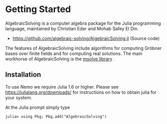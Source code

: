 # Getting Started

AlgebraicSolving is a computer algebra package for the Julia programming 
language, maintained by Christian Eder and Mohab Safey El Din.

- <https://github.com/algebraic-solving/AlgebraicSolving.jl> (Source code)

The features of AlgebraicSolving include algorithms for computing
Gröbner bases over finite fields and for computing real solutions.
The main workhorse of AlgebraicSolving is the [msolve
library](https://msolve.lip6.fr/) .

## Installation

To use Nemo we require Julia 1.6 or higher. Please see
<https://julialang.org/downloads/> for instructions on
how to obtain julia for your system.

At the Julia prompt simply type

```
julia> using Pkg; Pkg.add("AlgebraicSolving")
```

